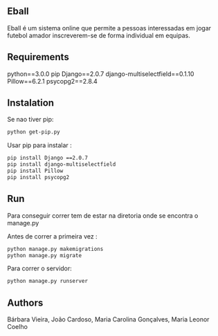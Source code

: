 ## Eball

Eball é um sistema online que permite a pessoas interessadas em jogar futebol amador inscreverem-se de forma individual em equipas.


## Requirements

python==3.0.0
pip
Django==2.0.7
django-multiselectfield==0.1.10
Pillow==6.2.1
psycopg2==2.8.4


## Instalation
 
Se nao tiver pip:
```bash
python get-pip.py
```
Usar pip para instalar :
```bash
pip install Django ==2.0.7
pip install django-multiselectfield
pip install Pillow
pip install psycopg2
```

## Run
Para conseguir correr tem de estar na diretoria onde se encontra o manage.py

Antes de correr a primeira vez :
```bash
python manage.py makemigrations
python manage.py migrate
```
Para correr o servidor:

```bash
python manage.py runserver
```



## Authors 
Bárbara Vieira,
João Cardoso,
Maria Carolina Gonçalves,
Maria Leonor Coelho
